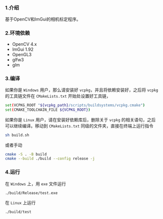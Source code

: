 ### 1.介绍
基于OpenCV和ImGui的相机标定程序。

### 2.环境依赖
* OpenCV 4.x
* ImGui 1.92
* OpenGL3
* glfw3
* glm


### 3.编译
如果你是 `Windows` 用户，那么请安装好 `vcpkg`，并且将依赖安装好，之后将 `vcpkg` 的工具链文件在 `CMakeLists.txt` 开始处设置好工具链，
```bash
set(VCPKG_ROOT "${vcpkg_path}/scripts/buildsystems/vcpkg.cmake")
set(CMAKE_TOOLCHAIN_FILE ${VCPKG_ROOT})
```
如果你是 `Linux` 用户，请在安装好依赖库后，删除关于 `vcpkg` 的相关语句，之后可以继续编译。移动到 `CMakeLists.txt` 同级的文件夹，直接在终端上运行指令
```bash
sh build.sh
```
或者手动
```bash
cmake -S . -B build
cmake --build ./build --config release -j
```

### 4.运行
在 `Windows` 上，用 `exe` 文件运行
```bash
./build/Release/test.exe
```
在 `Linux` 上运行
```bash
./build/test
```